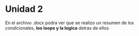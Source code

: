 # Unidad 2 

En el archivo .docx podra ver que se realizo un resumen de los condicionales, **los loops y la logica** detras de ellos 
